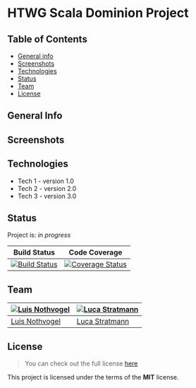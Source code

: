 # **HTWG Scala Dominion Project**
## Table of Contents
* [General info](#general-info)
* [Screenshots](#screenshots)
* [Technologies](#technologies)
* [Status](#status)
* [Team](#team)
* [License](#License)

## General Info

## Screenshots

## Technologies
* Tech 1 - version 1.0
* Tech 2 - version 2.0
* Tech 3 - version 3.0

## Status
Project is: _in progress_

| Build Status  | Code Coverage |
| ------------- | ------------- |
| [![Build Status](https://travis-ci.org/Involute1/de.htwg.se.dominion.svg?branch=Development_Luis)](https://travis-ci.org/Involute1/de.htwg.se.dominion)  | [![Coverage Status](https://coveralls.io/repos/github/Involute1/de.htwg.se.dominion/badge.svg?branch=Tests)](https://coveralls.io/github/Involute1/de.htwg.se.dominion?branch=Tests)  |

## Team
[![Luis Nothvogel](https://avatars1.githubusercontent.com/u/48949590?s=400&v=4)](https://github.com/Involute1) | [![Luca Stratmann](https://avatars3.githubusercontent.com/u/48965803?s=400&v=4)](https://github.com/M1negam3)
---|---
[Luis Nothvogel](https://github.com/Involute1) |[Luca Stratmann](https://github.com/M1negam3)

## License
>You can check out the full license [here](https://github.com/Involute1/de.htwg.se.dominion/blob/Tests/LICENSE)

This project is licensed under the terms of the **MIT** license.
